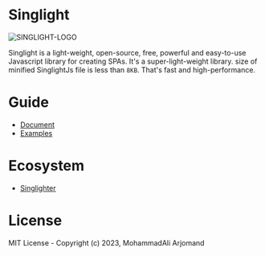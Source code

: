 # Singlight
![SINGLIGHT-LOGO](https://s28.picofile.com/file/8466080650/singlight.png)

Singlight is a light-weight, open-source, free, powerful and easy-to-use Javascript library for creating SPAs. It's a super-light-weight library. size of minified SinglightJs file is less than `8KB`. That's fast and high-performance.

# Guide
- [Document](https://github.com/mohammadali-arjomand/singlightjs/wiki)
- [Examples](https://github.com/mohammadali-arjomand/singlightjs-examples)

# Ecosystem
- [Singlighter](https://github.com/mohammadali-arjomand/singlighter)

# License
MIT License - Copyright (c) 2023, MohammadAli Arjomand
